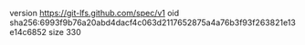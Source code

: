 version https://git-lfs.github.com/spec/v1
oid sha256:6993f9b76a20abd4dacf4c063d2117652875a4a76b3f93f263821e13e14c6852
size 330
